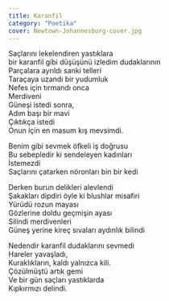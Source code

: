 ```yaml
---
title: Karanfil
category: "Poetika"
cover: Newtown-Johannesburg-cover.jpg
---
```


Saçlarını lekelendiren yastıklara<br />
bir karanfil gibi düşüşünü izledim dudaklarının<br />
Parçalara ayrıldı sanki telleri<br />
Taraçaya uzandı bir yudumluk<br />
Nefes için tırmandı onca<br />
Merdiveni<br />
Güneşi istedi sonra,<br />
Adım başı bir mavi<br />
Çıktıkça istedi<br />
Onun için en masum kış mevsimdi.<br />

Benim gibi sevmek öfkeli iş doğrusu<br />
Bu sebepledir ki sendeleyen kadınları<br />
İstemezdi<br />
Saçlarını çatarken nöronları bin bir kedi<br />

Derken burun delikleri alevlendi<br />
Şakakları dipdiri öyle ki blushlar misafiri<br />
Yürüdü rozun mayası<br />
Gözlerine doldu geçmişin ayası<br />
Silindi merdivenleri<br />
Güneş yerine kireç sıvaları aydınlık bilindi<br />

Nedendir karanfil dudaklarını sevmedi<br />
Hareler yavaşladı,<br />
Kuraklıkların, kaldı yalnızca kili.<br />
Çözülmüştü artık gemi<br />
Ve bir gün saçları yastıklarda<br />
Kıpkırmızı delindi.<br />
